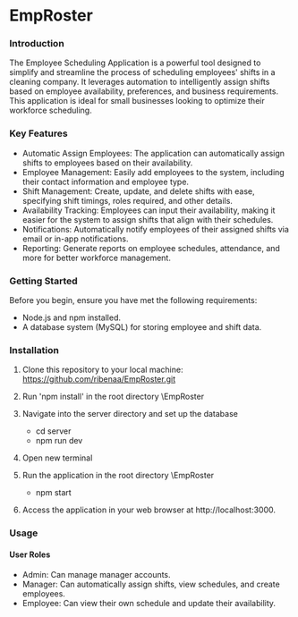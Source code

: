 # EmpRoster
 
### Introduction

The Employee Scheduling Application is a powerful tool designed to simplify and streamline the process of scheduling employees' shifts in a cleaning company. It leverages automation to intelligently assign shifts based on employee availability, preferences, and business requirements. This application is ideal for small businesses looking to optimize their workforce scheduling.

### Key Features

- Automatic Assign Employees: The application can automatically assign shifts to employees based on their availability.
- Employee Management: Easily add employees to the system, including their contact information and employee type.
- Shift Management: Create, update, and delete shifts with ease, specifying shift timings, roles required, and other details.
- Availability Tracking: Employees can input their availability, making it easier for the system to assign shifts that align with their schedules.
- Notifications: Automatically notify employees of their assigned shifts via email or in-app notifications.
- Reporting: Generate reports on employee schedules, attendance, and more for better workforce management.

### Getting Started

Before you begin, ensure you have met the following requirements:
- Node.js and npm installed.
- A database system (MySQL) for storing employee and shift data.

### Installation

1. Clone this repository to your local machine:
https://github.com/ribenaa/EmpRoster.git

2. Run 'npm install' in the root directory \EmpRoster
  
3. Navigate into the server directory and set up the database
   - cd server
   - npm run dev

4. Open new terminal
   
5. Run the application in the root directory \EmpRoster
   - npm start 

6. Access the application in your web browser at http://localhost:3000.

### Usage

#### User Roles
- Admin: Can manage manager accounts.
- Manager: Can automatically assign shifts, view schedules, and create employees.
- Employee: Can view their own schedule and update their availability.
